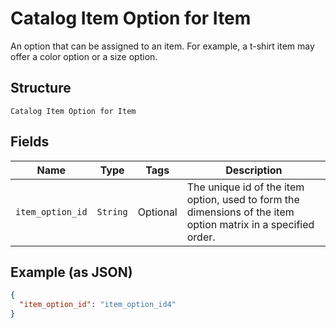 
# Catalog Item Option for Item

An option that can be assigned to an item.
For example, a t-shirt item may offer a color option or a size option.

## Structure

`Catalog Item Option for Item`

## Fields

| Name | Type | Tags | Description |
|  --- | --- | --- | --- |
| `item_option_id` | `String` | Optional | The unique id of the item option, used to form the dimensions of the item option matrix in a specified order. |

## Example (as JSON)

```json
{
  "item_option_id": "item_option_id4"
}
```

